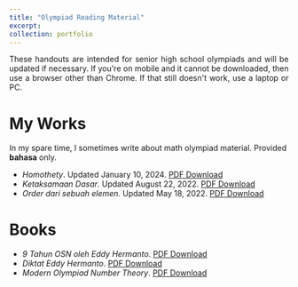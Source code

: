 ```yaml
---
title: "Olympiad Reading Material"
excerpt: 
collection: portfolio
---
```


<p align="justify"> These handouts are intended for senior high school olympiads and will be updated if necessary.  If you're on mobile and it cannot be downloaded, then use a browser other than Chrome. If that still doesn't work, use a laptop or PC.</p>

My Works
========
In my spare time, I sometimes write about math olympiad material. Provided <b>bahasa</b> only.
  * <i>Homothety</i>. Updated January 10, 2024. <a href='http://wildan-wicaksono.github.io/files/Homothety.pdf' target="_blank">PDF Download</a>
  * <i>Ketaksamaan Dasar</i>. Updated August 22, 2022. <a href='http://wildan-wicaksono.github.io/files/Ketaksamaan Dasar.pdf' target="_blank">PDF Download</a>
  * <i>Order dari sebuah elemen</i>. Updated May 18, 2022. <a href='http://wildan-wicaksono.github.io/files/Order Dari Sebuah Elemen.pdf' target="_blank">PDF Download</a>

Books
========
  * <i>9 Tahun OSN oleh Eddy Hermanto</i>. <a href='http://wildan-wicaksono.github.io/files/olympiad/9tahunOSN_Eddy.pdf' target="_blank">PDF Download</a>
  * <i>Diktat Eddy Hermanto</i>. <a href='http://wildan-wicaksono.github.io/files/olympiad/Diktat_Eddy.pdf' target="_blank">PDF Download</a>
  * <i>Modern Olympiad Number Theory</i>. <a href='http://wildan-wicaksono.github.io/files/olympiad/MONT_AdityaKhurmi.pdf' target="_blank">PDF Download</a>
